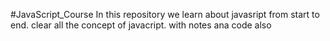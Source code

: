 #JavaScript_Course
In this repository we learn about javasript from start to end.
clear all the concept of javacript.
with notes ana code also
